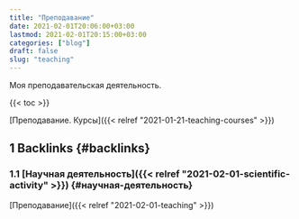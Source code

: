 ```yaml
---
title: "Преподавание"
date: 2021-02-01T20:06:00+03:00
lastmod: 2021-02-01T20:15:00+03:00
categories: ["blog"]
draft: false
slug: "teaching"
---
```


Моя преподавательская деятельность.

<!--more-->

{{< toc >}}

[Преподавание. Курсы]({{< relref "2021-01-21-teaching-courses" >}})


## <span class="section-num">1</span> Backlinks {#backlinks}


### <span class="section-num">1.1</span> [Научная деятельность]({{< relref "2021-02-01-scientific-activity" >}}) {#научная-деятельность}

[Преподавание]({{< relref "2021-02-01-teaching" >}})
